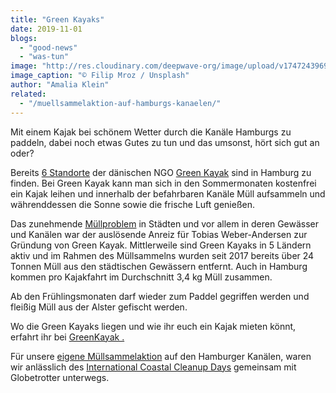 ```yaml
---
title: "Green Kayaks"
date: 2019-11-01
blogs: 
  - "good-news"
  - "was-tun"
image: "http://res.cloudinary.com/deepwave-org/image/upload/v1747243969/deepwave.org/filip-mroz-zK049OFP4uI-unsplash-scaled.jpg"
image_caption: "© Filip Mroz / Unsplash"
author: "Amalia Klein"
related: 
  - "/muellsammelaktion-auf-hamburgs-kanaelen/"
---
```


Mit einem Kajak bei schönem Wetter durch die Kanäle Hamburgs zu paddeln, dabei noch etwas Gutes zu tun und das umsonst, hört sich gut an oder?

Bereits [6 Standorte](https://www.greenkayak.org/booking/all/germany/hamburg/) der dänischen NGO [Green Kayak](https://www.greenkayak.org/about-us/) sind in Hamburg zu finden. Bei Green Kayak kann man sich in den Sommermonaten kostenfrei ein Kajak leihen und innerhalb der befahrbaren Kanäle Müll aufsammeln und währenddessen die Sonne sowie die frische Luft genießen.

Das zunehmende [Müllproblem](https://www.deepwave.org/die-ozeane/verschmutzung/) in Städten und vor allem in deren Gewässer und Kanälen war der auslösende Anreiz für Tobias Weber-Andersen zur Gründung von Green Kayak. Mittlerweile sind Green Kayaks in 5 Ländern aktiv und im Rahmen des Müllsammelns wurden seit 2017 bereits über 24 Tonnen Müll aus den städtischen Gewässern entfernt. Auch in Hamburg kommen pro Kajakfahrt im Durchschnitt 3,4 kg Müll zusammen.

Ab den Frühlingsmonaten darf wieder zum Paddel gegriffen werden und fleißig Müll aus der Alster gefischt werden.

Wo die Green Kayaks liegen und wie ihr euch ein Kajak mieten könnt, erfahrt ihr bei [GreenKayak .](https://www.greenkayak.org/booking/all/germany/hamburg/)

Für unsere [eigene Müllsammelaktion](https://www.deepwave.org/muellsammelaktion-auf-hamburgs-kanaelen/) auf den Hamburger Kanälen, waren wir anlässlich des [International Coastal Cleanup Days](https://oceanconservancy.org/trash-free-seas/international-coastal-cleanup/) gemeinsam mit Globetrotter unterwegs.

